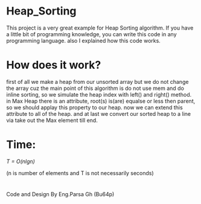 # Heap_Sorting
This project is a very great example for Heap Sorting algorithm. If you have a little bit of programming knowledge, you can write this code in any programming language. also I explained how this code works.
# How does it work?
first of all we make a heap from our unsorted array but we do not change the array cuz the main point of this algorithm is do not use mem and do inline sorting, so we simulate
the heap index with left() and right() method.
in Max Heap there is an attribute, root(s) is(are) equalse or less then parent, so we should applay this property to our heap.
now we can extend this attribute to all of the heap.
and at last we convert our sorted heap to a line via take out the Max element till end.
# Time:
<i>T = O(nlgn) </i>

(n is number of elements and T is not necessarily seconds)







#
Code and Design By Eng.Parsa Gh (Bu64p)
